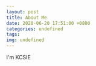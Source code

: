 ```yaml
---
layout: post
title: About Me
date: 2020-06-20 17:51:00 +0800
categories: undefined
tags: 
img: undefined
---
```

I'm KCSIE